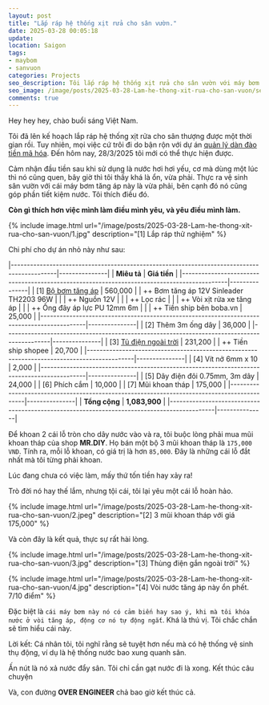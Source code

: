 ```yaml
---
layout: post
title: "Lắp ráp hệ thống xịt rửa cho sân vườn."
date: 2025-03-28 00:05:18
update:
location: Saigon
tags:
- maybom
- sanvuon
categories: Projects
seo_description: Tôi lắp ráp hệ thống xịt rửa cho sân vườn với máy bơm đôi 12V 96W Sinleader TH2203
seo_image: /image/posts/2025-03-28-Lam-he-thong-xit-rua-cho-san-vuon/seo.jpg
comments: true
---
```


Hey hey hey, chào buổi sáng Việt Nam.

Tôi đã lên kế hoạch lắp ráp hệ thống xịt rửa cho sân thượng được một thời gian rồi. Tuy nhiên,
mọi việc cứ trôi đi do bận rộn với dự án [quản lý dàn đào tiền mã hóa](https://github.com/nguyenvinhlinh/Mining-Rig-Monitor). Đến hôm nay, 28/3/2025 tôi mới có thể thực hiện được.

Cảm nhận đầu tiền sau khi sử dụng là nước hơi hơi yếu, cơ mà dùng một lúc thì nó cũng quen, bây giờ thì tôi thấy khá là ổn, vừa phải.
Thực ra vệ sinh sân vườn với cái máy bơm tăng áp này là vừa phải, bên cạnh đó nó cũng góp phần tiết kiệm nước. Tôi thích điều đó.

**Còn gì thích hơn việc mình làm điều mình yêu, và yêu điều mình làm.**

{% include image.html url="/image/posts/2025-03-28-Lam-he-thong-xit-rua-cho-san-vuon/1.jpg" description="[1] Lắp ráp thử nghiệm" %}

Chi phí cho dự án nhỏ này như sau:

|--------------------------------------------------------------------------------------------|---------------|
| **Miêu tả**                                                                                | **Giá tiền**  |
|--------------------------------------------------------------------------------------------|---------------|
| [1] [Bộ bơm tăng áp](https://boba.vn/may-bom-tang-ap-mini/bo-may-bom-rua-may-lanh-12V-96W) | 560,000       |
| ++ Bơm tăng áp 12V Sinleader TH2203 96W                                                    |               |
| ++ Nguồn 12V                                                                               |               |
| ++ Lọc rác                                                                                 |               |
| ++ Vòi xịt rửa xe tăng áp                                                                  |               |
| ++ Ống đây áp lực PU 12mm 6m                                                               |               |
| ++ Tiền ship bên boba.vn                                                                   | 25,000        |
|--------------------------------------------------------------------------------------------|---------------|
| [2] Thêm 3m ống dây                                                                        | 36,000        |
|--------------------------------------------------------------------------------------------|---------------|
| [3] [Tủ điện ngoài trời](https://shopee.vn/V%E1%BB%8F-i.647665614.25060291933)             | 231,200       |
| ++ Tiền ship shopee                                                                        | 20,700        |
|--------------------------------------------------------------------------------------------|---------------|
| [4] Vít nở 6mm x 10                                                                        | 2,000         |
|--------------------------------------------------------------------------------------------|---------------|
| [5] Dây điện đôi 0.75mm, 3m dây                                                            | 24,000        |
| [6] Phích cắm                                                                              | 10,000        |
| [7] Mũi khoan tháp                                                                         | 175,000       |
|--------------------------------------------------------------------------------------------|---------------|
| **Tổng cộng**                                                                              | **1,083,900** |
|--------------------------------------------------------------------------------------------|---------------|


Để khoan 2 cái lỗ tròn cho dây nước vào và ra, tôi buộc lòng phải mua mũi khoan tháp của shop **MR.DIY**. Họ bán một bộ 3 mũi khoan tháp là `175,000 VND`. Tính ra, mỗi lỗ khoan, có giá trị là hơn `85,000`. Đây là những cái lỗ đắt nhất
mà tôi từng phải khoan.

Lúc đang chưa có việc làm, mấy thứ tốn tiền hay xảy ra!

Trò đời nó hay thế lắm, nhưng tội cái, tôi lại yêu một cái lỗ hoàn hảo.

{% include image.html url="/image/posts/2025-03-28-Lam-he-thong-xit-rua-cho-san-vuon/2.jpeg" description="[2] 3 mũi khoan tháp với giá 175,000" %}

Và còn đây là kết quả, thực sự rất hài lòng.

{% include image.html url="/image/posts/2025-03-28-Lam-he-thong-xit-rua-cho-san-vuon/3.jpg" description="[3] Thùng điện gắn ngoài trời" %}

{% include image.html url="/image/posts/2025-03-28-Lam-he-thong-xit-rua-cho-san-vuon/4.jpg" description="[4] Vòi nước tăng áp này ổn phết. 7/10 điểm" %}

Đặc biệt là `cái máy bơm này nó có cảm biến hay sao ý, khi mà tôi khóa nước ở vòi tăng áp, động cơ nó tự động ngắt`. Khá là thú vị. Tôi chắc chắn sẽ tìm hiểu cái này.

Lời kết: Cá nhân tôi, tôi nghĩ rằng sẽ tuyệt hơn nếu mà có hệ thống vệ sinh thụ động, ví dụ là hệ thống nước bao xung quanh sân.

Ấn nút là nó xả nước đẩy sân. Tôi chỉ cần gạt nước đi là xong. Kết thúc câu chuyện

Và, con đường **OVER ENGINEER** chả bao giờ kết thúc cả.
